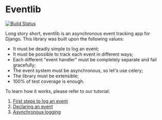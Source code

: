 # Eventlib

[![Build Status](https://secure.travis-ci.org/Yipit/eventlib.png)](http://travis-ci.org/Yipit/eventlib)

Long story short, eventlib is an asynchronous event tracking app for
Django. This library was built upon the following values:

 * It must be deadly simple to log an event;
 * It must be possible to track each event in different ways;
 * Each different "event handler" must be completely separate and fail
   gracefully;
 * The event system must be asynchronous, so let's use celery;
 * The library must be extensible;
 * 100% of test coverage is enough.

To learn how it works, please refer to our tutorial:

 1. [First steps to log an event](/Yipit/eventlib/blob/master/docs/p1-tutorial.md)
 2. [Declaring an event](/Yipit/eventlib/blob/master/docs/p2-declaring-an-event.md)
 3. [Asynchronous logging](/Yipit/eventlib/blob/master/docs/p3-asynchronous-logging.md)
